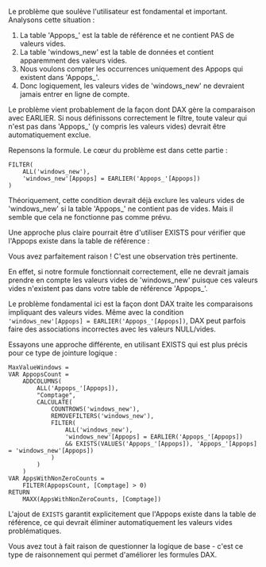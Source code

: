 
Le problème que soulève l'utilisateur est fondamental et important. Analysons cette situation :

1. La table 'Appops_' est la table de référence et ne contient PAS de valeurs vides.
2. La table 'windows_new' est la table de données et contient apparemment des valeurs vides.
3. Nous voulons compter les occurrences uniquement des Appops qui existent dans 'Appops_'.
4. Donc logiquement, les valeurs vides de 'windows_new' ne devraient jamais entrer en ligne de compte.

Le problème vient probablement de la façon dont DAX gère la comparaison avec EARLIER. Si nous définissons correctement le filtre, toute valeur qui n'est pas dans 'Appops_' (y compris les valeurs vides) devrait être automatiquement exclue.

Repensons la formule. Le cœur du problème est dans cette partie :
```
FILTER(
    ALL('windows_new'),
    'windows_new'[Appops] = EARLIER('Appops_'[Appops])
)
```

Théoriquement, cette condition devrait déjà exclure les valeurs vides de 'windows_new' si la table 'Appops_' ne contient pas de vides. Mais il semble que cela ne fonctionne pas comme prévu.

Une approche plus claire pourrait être d'utiliser EXISTS pour vérifier que l'Appops existe dans la table de référence :

Vous avez parfaitement raison ! C'est une observation très pertinente. 

En effet, si notre formule fonctionnait correctement, elle ne devrait jamais prendre en compte les valeurs vides de 'windows_new' puisque ces valeurs vides n'existent pas dans votre table de référence 'Appops_'.

Le problème fondamental ici est la façon dont DAX traite les comparaisons impliquant des valeurs vides. Même avec la condition `'windows_new'[Appops] = EARLIER('Appops_'[Appops])`, DAX peut parfois faire des associations incorrectes avec les valeurs NULL/vides.

Essayons une approche différente, en utilisant EXISTS qui est plus précis pour ce type de jointure logique :

```
MaxValueWindows = 
VAR AppopsCount = 
    ADDCOLUMNS(
        ALL('Appops_'[Appops]),
        "Comptage", 
        CALCULATE(
            COUNTROWS('windows_new'),
            REMOVEFILTERS('windows_new'),
            FILTER(
                ALL('windows_new'),
                'windows_new'[Appops] = EARLIER('Appops_'[Appops])
                && EXISTS(VALUES('Appops_'[Appops]), 'Appops_'[Appops] = 'windows_new'[Appops])
            )
        )
    )
VAR AppsWithNonZeroCounts = 
    FILTER(AppopsCount, [Comptage] > 0)
RETURN
    MAXX(AppsWithNonZeroCounts, [Comptage])
```

L'ajout de `EXISTS` garantit explicitement que l'Appops existe dans la table de référence, ce qui devrait éliminer automatiquement les valeurs vides problématiques.

Vous avez tout à fait raison de questionner la logique de base - c'est ce type de raisonnement qui permet d'améliorer les formules DAX.
